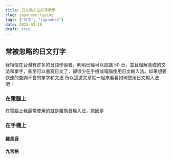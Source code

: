 ```yaml
---
title: 日文輸入法打字教學
slug: japanese-typing
tags: ["日文", "japanese"]
date: 2025-03-10
draft: true
---
```


## 常被忽略的日文打字

我相信在台灣有許多的日語學習者，明明已經可以認識 50 音，並且理解基礎的文法和單字，甚至可以書寫日文了，卻很少在手機或電腦使用日文輸入法。如果想要快速的查詢不會的單字和文法
所以這邊文章就一起來看看如何使用日文輸入法吧！

### 在電腦上

在電腦上我最常使用的就是羅馬音輸入法，原因是

### 在手機上

#### 羅馬音

#### 九宮格
